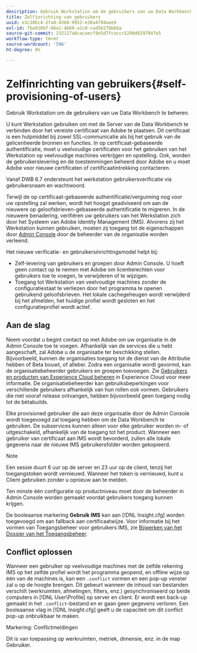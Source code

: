 ```yaml
---
description: Gebruik Workstation om de gebruikers van uw Data Workbench te beheren.
title: Zelfinrichting van gebruikers
uuid: e3c10bc4-2fa0-4368-9952-e38a4794aee9
exl-id: fba916bf-66a1-4b69-a1c0-cad5b27bbbba
source-git-commit: 232117a8cacaecf8e5d7fcaccc5290d6297947e5
workflow-type: tm+mt
source-wordcount: '596'
ht-degree: 0%

---
```


# Zelfinrichting van gebruikers{#self-provisioning-of-users}

Gebruik Workstation om de gebruikers van uw Data Workbench te beheren.

U kunt Werkstation gebruiken om met de Server van de Data Workbench te verbinden door het vereiste certificaat van Adobe te plaatsen. Dit certificaat is een hulpmiddel bij zowel SSL-communicatie als bij het gebruik van de gelicentieerde bronnen en functies. In op certificaat-gebaseerde authentificatie, moet u veelvoudige certificaten voor het gebruiken van het Werkstation op veelvoudige machines verkrijgen en opstelling. Ook, worden de gebruikerslevering en de toestemmingen beheerd door Adobe en u moet Adobe voor nieuwe certificaten of certificaatintrekking contacteren.

Vanaf DWB 6.7 ondersteunt het werkstation gebruikersverificatie via gebruikersnaam en wachtwoord.

Terwijl de op certificaat-gebaseerde authentificatie/vergunning nog voor uw opstelling zal werken, wordt het hoogst geadviseerd om aan de nieuwere op geloofsbrieven-gebaseerde authentificatie te migreren. In de nieuwere benadering, verifiëren uw gebruikers van het Werkstation zich door het Systeem van Adobe Identity Management (IMS). Alvorens zij het Werkstation kunnen gebruiken, moeten zij toegang tot de eigenschappen door [Admin Console](https://experienceleague.adobe.com/docs/core-services/interface/manage-users-and-products/admin-getting-started.html) door de beheerder van de organisatie worden verleend.

Het nieuwe verificatie- en gebruikersinrichtingsmodel helpt bij:

* Zelf-levering van gebruikers en groepen door Admin Console. U hoeft geen contact op te nemen met Adobe om licentierechten voor gebruikers toe te voegen, te verwijderen of te wijzigen.
* Toegang tot Werkstation van veelvoudige machines zonder de configuratiestaat te verliezen door het programma te openen gebruikend geloofsbrieven. Het lokale cachegeheugen wordt verwijderd bij het afmelden, het huidige profiel wordt gesloten en het configuratieprofiel wordt actief.

## Aan de slag

Neem voordat u begint contact op met Adobe om uw organisatie in de Admin Console toe te voegen. Afhankelijk van de services die u hebt aangeschaft, zal Adobe u de organisatie ter beschikking stellen. Bijvoorbeeld, kunnen de organisaties toegang tot de dienst van de Attributie hebben of Beta bouwt, of allebei. Zodra een organisatie wordt gevormd, kan de organisatiebeheerder gebruikers en groepen toevoegen. Zie [Gebruikers en producten van Experience Cloud beheren](https://experienceleague.adobe.com/docs/core-services/interface/manage-users-and-products/admin-getting-started.html) in Experience Cloud voor meer informatie. De organisatiebeheerder kan gebruiksbeperkingen voor verschillende gebruikers afhankelijk van hun rollen ook vormen. Gebruikers die niet vooraf release ontvangen, hebben bijvoorbeeld geen toegang nodig tot de bètabuilds.

Elke provisioned gebruiker die aan deze organisatie door de Admin Console wordt toegevoegd zal toegang hebben om de Data Workbench te gebruiken. De subservices kunnen alleen voor elke gebruiker worden in- of uitgeschakeld, afhankelijk van de toegang tot het product. Wanneer een gebruiker van certificaat aan IMS wordt bevorderd, zullen alle lokale gegevens naar de nieuwe IMS gebruikersfolder worden gekopieerd.

>[!NOTE]
>
>Een sessie duurt 6 uur op de server en 23 uur op de client, tenzij het toegangstoken wordt vernieuwd. Wanneer het token is vernieuwd, kunt u Client gebruiken zonder u opnieuw aan te melden.

Ten minste één configuratie op productniveau moet door de beheerder in Admin Console worden gemaakt voordat gebruikers toegang kunnen krijgen.

De booleaanse markering **Gebruik IMS** kan aan [!DNL Insight.cfg] worden toegevoegd om aan fallback aan certificaatwijze. Voor informatie bij het vormen van Toegangsbeheer voor gebruikers IMS, zie [Bijwerken van het Dossier van het Toegangsbeheer](https://experienceleague.adobe.com/docs/data-workbench/using/server-admin-install/install-servers/insight-server-dpu/c-updt-accss-ctrl-file.html).

## Conflict oplossen

Wanneer een gebruiker op veelvoudige machines met de zelfde rekening IMS op het zelfde profiel wordt het programma geopend, en offline wijze op één van de machines is, kan een `.conflict` vormen en een pop-up venster zal u op de hoogte brengen. Dit gebeurt wanneer de inhoud van bestanden verschilt (werkruimten, afmetingen, filters, enz.) gesynchroniseerd op beide computers in [!DNL User\Profile\] op server en client. Er wordt een back-up gemaakt in het `.conflict`-bestand en er gaan geen gegevens verloren. Een booleaanse vlag in [!DNL Insight.cfg] geeft u de capaciteit om dit conflict pop-up onbruikbaar te maken.

Markering: Conflictmeldingen

Dit is van toepassing op werkruimten, metriek, dimensie, enz. in de map Gebruiker.
